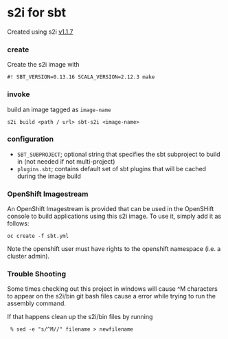 s2i for sbt
===

Created using s2i [v1.1.7](https://github.com/openshift/source-to-image/releases/tag/v1.1.7)

### create

Create the s2i image with

`#! SBT_VERSION=0.13.16 SCALA_VERSION=2.12.3 make`

### invoke

build an image tagged as `image-name`

`s2i build <path / url> sbt-s2i <image-name>`


### configuration

- `SBT_SUBPROJECT`; optional string that specifies the sbt subproject to build in (not needed if not multi-project)
- `plugins.sbt`; contains default set of sbt plugins that will be cached during the image build

### OpenShift Imagestream

An OpenShift Imagestream is provided that can be used in the OpenSHift console to build applications using this s2i image. To use it, simply add it as follows:

```
oc create -f sbt.yml
```

Note the openshift user must have rights to the openshift namespace (i.e. a cluster admin).

### Trouble Shooting

Some times checking out this project in windows will cause ^M characters to appear on the s2i/bin git bash files cause a error while trying to run the assembly command. 

If that happens clean up the s2i/bin files by running

```
 % sed -e "s/^M//" filename > newfilename
``` 

